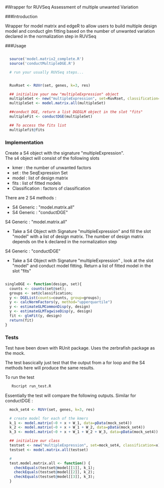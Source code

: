 #Wrapper for RUVSeq Assessment of multiple unwanted Variation


###Introduction


Wrapper for model matrix and edgeR to allow users to build multiple design model
and conduct glm fitting based on the number of unwanted variation declared in
the normalization step in RUVSeq </br>


###Usage

```R

  source('model.matrix2_complete.R')
  source('conductMultipleDGE.R')

  # run your usually RUVSeq steps...


  RuvRset <- RUVr(set, genes, k=3, res)

  ## initialize your new "multipleExpression" object
  multipleSet <- new("multipleExpression", set=RuvRset, classification=x)
  multipleSet <- model.matrix.all(multipleSet)

  ##conduct DGE, return a list DGEGLM object in the slot "fits"
  multipleFit <- conductDGE(multipleSet)

  ## To access the fits list
  multiplefit@fits

```


### Implementation

Create a S4 object with the signature "multipleExpression". </br>
The s4 object will consist of the following slots
- kmer : the number of unwanted factors
- set : the SeqExpression Set
- model : list of design matrix
- fits : list of fitted models
- Classification : factors of classification

There are 2 S4 methods :
  - S4 Generic : "model.matrix.all"
  - S4 Generic : "conductDGE"


S4 Generic : "model.matrix.all"
  - Take a S4 Object with Signature "multipleExpression" and fill the slot "model"
  with a list of design matrix. The number of design matrix depends on the k
  declared in the normalization step

S4 Generic : "conductDGE"
  - Take a S4 Object with Signature "multipleExpression" , look at the slot "model"
    and conduct model fitting. Return a list of fitted model in the slot "fits"


  ```R

  singleDGE <- function(design, set){
    counts <- counts(set@set);
    groups <- set@classification;
    y <- DGEList(counts=counts, group=groups);
    y <- calcNormFactors(y, method="upperquartile")
    y <- estimateGLMCommonDisp(y, design)
    y <- estimateGLMTagwiseDisp(y, design)
    fit <- glmFit(y, design)
    return(fit)
  }


  ```


### Tests

Test have been down with RUnit package. Uses the zerbrafish package as the mock.

The test bascically just test that the output from a for loop and the S4 methods here
will produce the same results.


To run the test


```bash
   Rscript run_test.R
```


Essentially the test will compare the following outputs. Similar for conductDGE :


```R
  mock_set4 <- RUVr(set, genes, k=3, res)

  # create model for each of the kmers
  k_1 <- model.matrix(~0 + x + W_1, data=pData(mock_set4))
  k_2 <- model.matrix(~0 + x + W_1 + W_2, data=pData(mock_set4))
  k_3 <- model.matrix(~0 + x + W_1 + W_2 + W_3, data=pData(mock_set4))

  ## initialize our class
  testset <- new("multipleExpression", set=mock_set4, classification=x)
  testset <- model.matrix.all(testset)

  #
  test.model.matrix.all <- function() {
    checkEquals(testset@model[[1]], k_1);
    checkEquals(testset@model[[2]], k_2);
    checkEquals(testset@model[[3]], k_3);
  }

```
